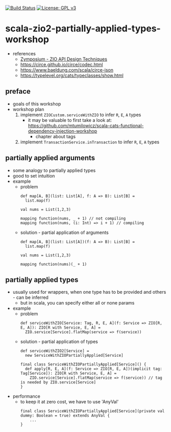 [![Build Status](https://app.travis-ci.com/mtumilowicz/scala-zio2-partially-applied-types-workshop.svg?branch=master)](https://app.travis-ci.com/mtumilowicz/scala-zio2-partially-applied-types-workshop)
[![License: GPL v3](https://img.shields.io/badge/License-GPLv3-blue.svg)](https://www.gnu.org/licenses/gpl-3.0)

# scala-zio2-partially-applied-types-workshop
* references
    * [Zymposium - ZIO API Design Techniques](https://www.youtube.com/watch?v=48fpPffgnMo)
    * https://circe.github.io/circe/codec.html
    * https://www.baeldung.com/scala/circe-json
    * https://typelevel.org/cats/typeclasses/show.html

## preface
* goals of this workshop
* workshop plan
    1. implement `ZIOCustom.serviceWithZIO` to infer `R`, `E`, `A` types
        * it may be valuable to first take a look at: https://github.com/mtumilowicz/scala-cats-functional-dependency-injection-workshop
            * chapter about tags
    1. implement `TransactionService.inTransaction` to infer `R`, `E`, `A` types

## partially applied arguments 
* some analogy to partially applied types
* good to set intuition
* example
    * problem
        ```
        def map[A, B](list: List[A], f: A => B): List[B] =
          list.map(f)

        val nums = List(1,2,3)

        mapping function(nums, _ + 1) // not compiling
        mapping function(nums, (i: Int) => i + 1) // compiling
        ```
    * solution - partial application of arguments
        ```
        def map[A, B](list: List[A])(f: A => B): List[B] =
          list.map(f)

        val nums = List(1,2,3)

        mapping function(nums)(_ + 1)
        ```

## partially applied types
* usually used for wrappers, when one type has to be provided and others - can be inferred
    * but in scala, you can specify either all or none params
* example
    * problem
        ```
        def serviceWithZIO[Service: Tag, R, E, A](f: Service => ZIO[R, E, A]): ZIO[R with Service, E, A] =
          ZIO.service[Service].flatMap(service => f(service))
        ```
    * solution - partial application of types
        ```
        def serviceWithZIO2[Service] =
          new ServiceWithZIOPartiallyApplied[Service]

        final class ServiceWithZIOPartiallyApplied[Service]() {
          def apply[R, E, A](f: Service => ZIO[R, E, A])(implicit tag: Tag[Service]): ZIO[R with Service, E, A] =
            ZIO.service[Service].flatMap(service => f(service)) // tag is needed by ZIO.service[Service]
        }
        ```
* performance
    * to keep it at zero cost, we have to use 'AnyVal'
        ```
        final class ServiceWithZIOPartiallyApplied[Service](private val dummy: Boolean = true) extends AnyVal {
            ...
        }
        ```